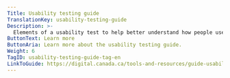 ```yaml
---
Title: Usability testing guide
TranslationKey: usability-testing-guide
Description: >-
  Elements of a usability test to help better understand how people use your service.
ButtonText: Learn more
ButtonAria: Learn more about the usability testing guide.
Weight: 6
TagID: usability-testing-guide-tag-en
LinkToGuide: https://digital.canada.ca/tools-and-resources/guide-usability-testing/
---
```


